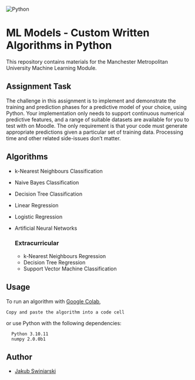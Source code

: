
![Python](https://img.shields.io/badge/python-3670A0?style=for-the-badge&logo=python&logoColor=ffdd54)
# ML Models - Custom Written Algorithms in Python

This repository contains materials for the Manchester Metropolitan University Machine Learning Module.


## Assignment Task

The challenge in this assignment is to implement and demonstrate the training and prediction phases for a predictive
model of your choice, using Python. Your implementation only needs to support continuous numerical predictive features, and a range of suitable datasets are available for you to test with on Moodle. The only requirement is that your code must generate appropriate predictions given a particular set of training data. Processing time and other related side-issues don’t matter.


## Algorithms

- k-Nearest Neighbours Classification
- Naive Bayes Classification
- Decision Tree Classification
- Linear Regression
- Logistic Regression
- Artificial Neural Networks

    ### Extracurricular
    - k-Nearest Neighbours Regression
    - Decision Tree Regression
    - Support Vector Machine Classification

## Usage

To run an algorithm with [Google Colab](https://colab.research.google.com/), 
```
Copy and paste the algorithm into a code cell
```
or use Python with the following dependencies:

```
  Python 3.10.11
  numpy 2.0.0b1
```


## Author

- [Jakub Swiniarski](https://www.github.com/jspako)

